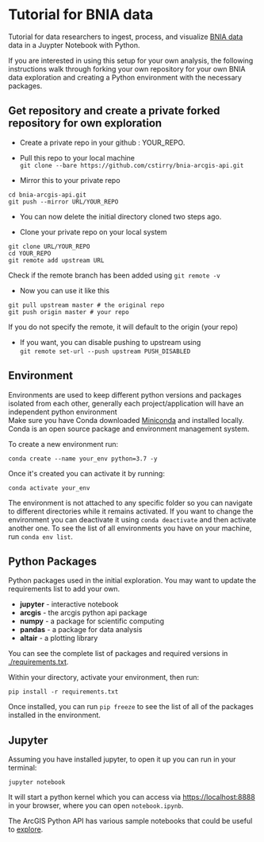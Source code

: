 # Tutorial for BNIA data 

Tutorial for data researchers to ingest, process, and visualize [BNIA data](https://bniajfi.org) data in a Juypter Notebook with Python.

If you are interested in using this setup for your own analysis, the following instructions walk through forking your
own repository for your own BNIA data exploration and creating a Python environment with the necessary packages.

## Get repository and create a private forked repository for own exploration

* Create a private repo in your github : YOUR_REPO.

* Pull this repo to your local machine <br> 
```git clone --bare https://github.com/cstirry/bnia-arcgis-api.git```

* Mirror this to your private repo <br>
```
cd bnia-arcgis-api.git
git push --mirror URL/YOUR_REPO
```

* You can now delete the initial directory cloned two steps ago.

* Clone your private repo on your local system <br> 
```
git clone URL/YOUR_REPO
cd YOUR_REPO
git remote add upstream URL
```
Check if the remote branch has been added using ``git remote -v``

* Now you can use it like this <br>
```
git pull upstream master # the original repo 
git push origin master # your repo 
```
If you do not specify the remote, it will default to the origin (your repo)

* If you want, you can disable pushing to upstream using<br> ``git remote set-url --push upstream PUSH_DISABLED``

## Environment

Environments are used to keep different python versions and packages isolated from each other, generally each project/application will have an independent python environment <br>
Make sure you have Conda downloaded [Miniconda](https://docs.conda.io/en/latest/miniconda.html) and installed locally. Conda is an open source package and environment management system.

To create a new environment run:
```
conda create --name your_env python=3.7 -y
```

Once it's created you can activate it by running:
```
conda activate your_env
```

The environment is not attached to any specific folder so you can navigate to different directories while it remains activated.
If you want to change the environment you can deactivate it using `conda deactivate` and then activate another one.
To see the list of all environments you have on your machine, run `conda env list`.

## Python Packages

Python packages used in the initial exploration. You may want to update the requirements list to add your own.

* **jupyter** - interactive notebook
* **arcgis** - the arcgis python api package
* **numpy** - a package for scientific computing
* **pandas** - a package for data analysis
* **altair** - a plotting library

You can see the complete list of packages and required versions in [./requirements.txt](./requirements.txt).

Within your directory, activate your environment, then run:
```
pip install -r requirements.txt
```

Once installed, you can run `pip freeze` to see the list of all of the packages installed in the environment.

## Jupyter

Assuming you have installed jupyter, to open it up you can run in your terminal:
```
jupyter notebook
```

It will start a python kernel which you can access via [https://localhost:8888](https://localhost:8888/) in your browser,
where you can open `notebook.ipynb`.

The ArcGIS Python API has various sample notebooks that could be useful to [explore](https://github.com/Esri/arcgis-python-api).
